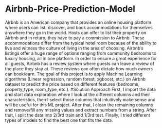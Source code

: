 # Airbnb-Price-Prediction-Model
Airbnb is an American company that provides an online housing platform where users can list, discover, and book accommodations for themselves anywhere they go in the world. Hosts can offer to list their property on Airbnb and in return, they have to pay a commission to Airbnb. These accommodations differ from the typical hotel room because of the ability to live and witness the culture of living in the area of choosing. Airbnb’s listings offer a huge range of options ranging from community bedrooms to luxury housing, all in one platform. In order to ensure a great experience for all guests, Airbnb has a review system where guests can leave a review of the place they stay at. These reviews can often dictate how much owners can book/earn. The goal of this project is to apply Machine Learning algorithms (Linear regression, random forest, xgboost, etc.) on Airbnb dataset to predict the price based on different features (bedrooms, property_type, room_type, etc.).
#Solution Approach
First, I import the data and start data exploration where I look at the different columns and their characteristics, then I select those columns that intuitively make sense and will be useful for this ML project. After that, I clean the remaining columns and remove/fill any missing values and extract numbers from a string. After that, I split the data into 2/3rd train and 1/3rd test. Finally, I tried different types of models to find the best one that fits the data.
